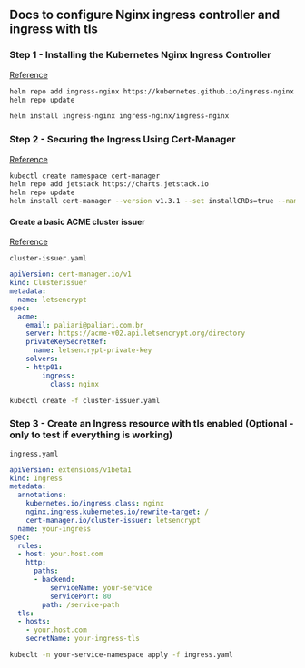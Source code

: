 ## Docs to configure Nginx ingress controller and ingress with tls

### Step 1 - Installing the Kubernetes Nginx Ingress Controller

[Reference](https://kubernetes.github.io/ingress-nginx/deploy/#using-helm)

```bash
helm repo add ingress-nginx https://kubernetes.github.io/ingress-nginx
helm repo update

helm install ingress-nginx ingress-nginx/ingress-nginx
```

### Step 2 - Securing the Ingress Using Cert-Manager

[Reference](https://cert-manager.io/docs/usage/ingress/)

```bash
kubectl create namespace cert-manager
helm repo add jetstack https://charts.jetstack.io
helm repo update
helm install cert-manager --version v1.3.1 --set installCRDs=true --namespace cert-manager jetstack/cert-manager
```

#### Create a basic ACME cluster issuer

[Reference](https://cert-manager.io/docs/configuration/acme/#creating-a-basic-acme-issuer)

`cluster-issuer.yaml`
```yaml
apiVersion: cert-manager.io/v1
kind: ClusterIssuer
metadata:
  name: letsencrypt
spec:
  acme:
    email: paliari@paliari.com.br
    server: https://acme-v02.api.letsencrypt.org/directory
    privateKeySecretRef:
      name: letsencrypt-private-key
    solvers:
    - http01:
        ingress:
          class: nginx
```

```bash
kubectl create -f cluster-issuer.yaml
```

### Step 3 - Create an Ingress resource with tls enabled (Optional - only to test if everything is working)

`ingress.yaml`
```yaml
apiVersion: extensions/v1beta1
kind: Ingress
metadata:
  annotations:
    kubernetes.io/ingress.class: nginx
    nginx.ingress.kubernetes.io/rewrite-target: /
    cert-manager.io/cluster-issuer: letsencrypt
  name: your-ingress
spec:
  rules:
  - host: your.host.com
    http:
      paths:
      - backend:
          serviceName: your-service
          servicePort: 80
        path: /service-path
  tls:
  - hosts:
    - your.host.com
    secretName: your-ingress-tls
```

```bash
kubeclt -n your-service-namespace apply -f ingress.yaml
```